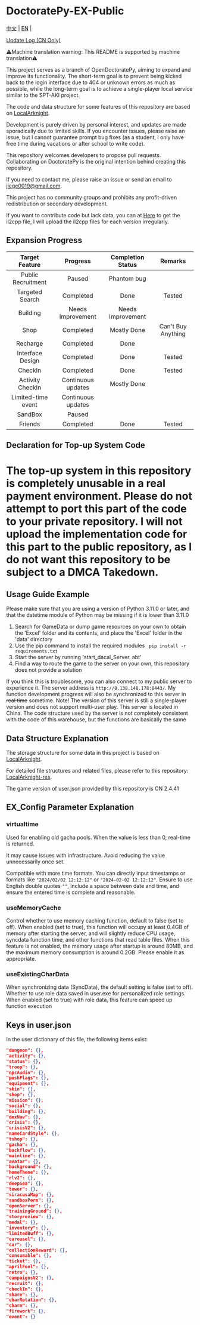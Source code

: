 # DoctoratePy-EX-Public

[中文](https://github.com/jiellll1219/OpenDoctoratePy-EX-Public/tree/main/README.md) | [EN](https://github.com/jiellll1219/OpenDoctoratePy-EX-Public/tree/main/docs/README_EN.md) |

[Update Log (CN Only)](https://github.com/jiellll1219/OpenDoctoratePy-EX-Public/tree/main/docs/updata_log.md)

⚠Machine translation warning: This README is supported by machine translation⚠

This project serves as a branch of OpenDoctoratePy, aiming to expand and improve its functionality. The short-term goal is to prevent being kicked back to the login interface due to 404 or unknown errors as much as possible, while the long-term goal is to achieve a single-player local service similar to the SPT-AKI project.

The code and data structure for some features of this repository are based on [LocalArknight](https://github.com/jiellll1219/LocalArknight).

Development is purely driven by personal interest, and updates are made sporadically due to limited skills. If you encounter issues, please raise an issue, but I cannot guarantee prompt bug fixes (as a student, I only have free time during vacations or after school to write code).

This repository welcomes developers to propose pull requests. Collaborating on DoctoratePy is the original intention behind creating this repository.

If you need to contact me, please raise an issue or send an email to jiege0019@gmail.com.

This project has no community groups and prohibits any profit-driven redistribution or secondary development.

If you want to contribute code but lack data, you can at [Here](https://tptpmmpc.ap-southeast-1.clawcloudrun.com/) to get the il2cpp file, I will upload the il2cpp files for each version irregularly.

## Expansion Progress

| Target Feature | Progress | Completion Status | Remarks |
|:---:|:---:|:---:|:---:|
| Public Recruitment | Paused | Phantom bug |  |
| Targeted Search | Completed | Done | Tested |
| Building | Needs Improvement | Needs Improvement |  |
| Shop | Completed | Mostly Done | Can't Buy Anything |
| Recharge | Completed | Done |  |
| Interface Design | Completed | Done | Tested |
| CheckIn | Completed | Done | Tested |
| Activity CheckIn | Continuous updates | Mostly Done |  |
| Limited-time event | Continuous updates |  |  |
| SandBox | Paused |  |  |
| Friends | Completed | Done | Tested |

## Declaration for Top-up System Code

# **The top-up system in this repository is completely unusable in a real payment environment. Please do not attempt to port this part of the code to your private repository. I will not upload the implementation code for this part to the public repository, as I do not want this repository to be subject to a DMCA Takedown.**

## Usage Guide Example

Please make sure that you are using a version of Python 3.11.0 or later, and that the datetime module of Python may be missing if it is lower than 3.11.0  
1. Search for GameData or dump game resources on your own to obtain the 'Excel' folder and its  contents, and place the 'Excel' folder in the 'data' directory  
2. Use the pip command to install the required modules ` pip install -r requirements.txt`  
3. Start the server by running 'start_dacal_Server. abt'  
4. Find a way to route the game to the server on your own, this repository does not provide a solution

If you think this is troublesome, you can also connect to my public server to experience it. The server address is `http://8.138.148.178:8443/`. My function development progress will also be synchronized to this server in ~~real time~~ sometime. Note! The version of this server is still a single-player version and does not support multi-user play. This server is located in China. The code structure used by the server is not completely consistent with the code of this warehouse, but the functions are basically the same

## Data Structure Explanation

The storage structure for some data in this project is based on [LocalArknight](https://github.com/jiellll1219/LocalArknight).

For detailed file structures and related files, please refer to this repository: [LocalArknight-res](https://github.com/jiellll1219/LocalArknight-res).

The game version of user.json provided by this repository is CN 2.4.41

## EX_Config Parameter Explanation

### virtualtime

Used for enabling old gacha pools. When the value is less than 0, real-time is returned.

It may cause issues with infrastructure. Avoid reducing the value unnecessarily once set.

Compatible with more time formats. You can directly input timestamps or formats like `"2024/02/02 12:12:12"` or `"2024-02-02 12:12:12"`. Ensure to use English double quotes `""`, include a space between date and time, and ensure the entered time is complete and reasonable.

### useMemoryCache

Control whether to use memory caching function, default to false (set to off). When enabled (set to true), this function will occupy at least 0.4GB of memory after starting the server, and will slightly reduce CPU usage, syncdata function time, and other functions that read table files. When this feature is not enabled, the memory usage after startup is around 80MB, and the maximum memory consumption is around 0.2GB. Please enable it as appropriate.

### useExistingCharData

When synchronizing data (SyncData), the default setting is false (set to off). Whether to use role data saved in user.exe for personalized role settings. When enabled (set to true) with role data, this feature can speed up function execution

## Keys in user.json

In the user dictionary of this file, the following items exist:

```json
"dungeon": {},
"activity": {},
"status": {},
"troop": {},
"npcAudio": {},
"pushFlags": {},
"equipment": {},
"skin": {},
"shop": {},
"mission": {},
"social": {},
"building": {},
"dexNav": {},
"crisis": {},
"crisisV2": {},
"nameCardStyle": {},
"tshop": {},
"gacha": {},
"backflow": {},
"mainline": {},
"avatar": {},
"background": {},
"homeTheme": {},
"rlv2": {},
"deepSea": {},
"tower": {},
"siracusaMap": {},
"sandboxPerm": {},
"openServer": {},
"trainingGround": {},
"storyreview": {},
"medal": {},
"inventory": {},
"limitedBuff": {},
"carousel": {},
"car": {},
"collectionReward": {},
"consumable": {},
"ticket": {},
"aprilFool": {},
"retro": {},
"campaignsV2": {},
"recruit": {},
"checkIn": {},
"share": {},
"charRotation": {},
"charm": {},
"firework": {},
"event": {}
